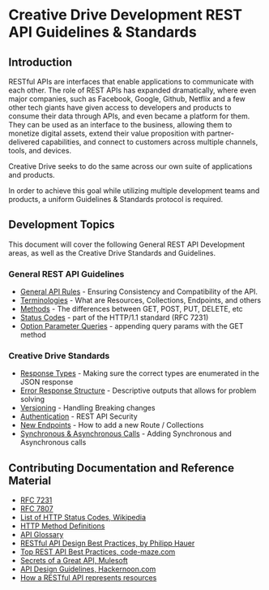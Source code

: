 # Creative Drive Development REST API Guidelines & Standards

## **Introduction**

RESTful APIs are interfaces that enable applications to communicate with each other.   The role of REST APIs has expanded dramatically, where even major companies, such as Facebook, Google, Github, Netflix and a few other tech giants have given access to developers and products to consume their data through APIs, and even became a platform for them.  They can be used as an interface to the business, allowing them to monetize digital assets, extend their value proposition with partner-delivered capabilities, and connect to customers across multiple channels, tools, and devices.  

Creative Drive seeks to do the same across our own suite of applications and products.  

In order to achieve this goal while utilizing multiple development teams and products, a uniform Guidelines & Standards protocol is required.


## **Development Topics**
This document will cover the following General REST API Development areas, as well as the Creative Drive Standards and Guidelines.

### **General REST API Guidelines**  

* [General API Rules](rules.md) - Ensuring Consistency and Compatibility of the API.  
* [Terminologies](terminologies.md) - What are Resources, Collections, Endpoints, and others
* [Methods](methods.md) - The differences between GET, POST, PUT, DELETE, etc
* [Status Codes](statuscodes.md) - part of the HTTP/1.1 standard (RFC 7231)
* [Option Parameter Queries](queries.md) - appending query params with the GET method

### **Creative Drive Standards**

* [Response Types](responsetypes.md) - Making sure the correct types are enumerated in the JSON response
* [Error Response Structure](errorhandling.md) - Descriptive outputs that allows for problem solving
* [Versioning](versioning.md) - Handling Breaking changes
* [Authentication](authentication.md) - REST API Security
* [New Endpoints](newcollection.md) - How to add a new Route / Collections
* [Synchronous & Asynchronous Calls](synch_asynch.md) - Adding Synchronous and Asynchronous calls


## **Contributing Documentation and Reference Material**
* [RFC 7231](https://tools.ietf.org/html/rfc7231)
* [RFC 7807](https://tools.ietf.org/html/rfc7807)
* [List of HTTP Status Codes, Wikipedia](https://en.wikipedia.org/wiki/List_of_HTTP_status_codes)
* [HTTP Method Definitions](https://restfulapi.net/http-methods/)
* [API Glossary](http://apiglossary.com/)
* [RESTful API Design Best Practices, by Philipp Hauer ](https://blog.philipphauer.de/restful-api-design-best-practices/)
* [Top REST API Best Practices, code-maze.com](https://code-maze.com/top-rest-api-best-practices)
* [Secrets of a Great API, Mulesoft ](https://www.mulesoft.com/ty/wp/secrets-great-api)
* [API Design Guidelines, Hackernoon.com ](https://hackernoon.com/restful-api-designing-guidelines-the-best-practices-60e1d954e7c9)
* [How a RESTful API represents resources](https://www.oreilly.com/ideas/how-a-restful-api-represents-resources)

